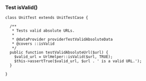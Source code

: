 ### Test isValid()

    class UnitTest extends UnitTestCase {
    
      /**
       * Tests valid absolute URLs.
       *
       * @dataProvider providerTestValidAbsoluteData
       * @covers ::isValid
       */
      public function testValidAbsoluteUrl($url) {
        $valid_url = UrlHelper::isValid($url, TRUE);
        $this->assertTrue($valid_url, $url . ' is a valid URL.');
      }
    
    }
